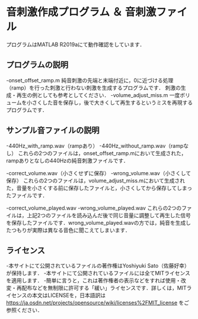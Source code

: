 # 音刺激作成プログラム ＆ 音刺激ファイル

プログラムはMATLAB R2019aにて動作確認をしています．

## プログラムの説明
-onset_offset_ramp.m
純音刺激の先端と末端付近に，0に近づける処理（ramp）を行った刺激と行わない刺激を生成するプログラムです．
刺激の生成・再生の例としても参考としてください．
-volume_adjust_miss.m
一度ボリュームを小さくした音を保存し，後で大きくして再生するというミスを再現するプログラムです．

## サンプル音ファイルの説明
-440Hz_with_ramp.wav（rampあり）
-440Hz_without_ramp.wav（rampなし）
これらの2つのファイルは，onset_offset_ramp.mにおいて生成された，rampありとなしの440Hzの純音刺激ファイルです．

-correct_volume.wav（小さくせずに保存）
-wrong_volume.wav（小さくして保存）
これらの2つのファイルは，volume_adjust_miss.mにおいて生成された，音量を小さくする前に保存したファイルと，小さくしてから保存してしまったファイルです．

-correct_volume_played.wav
-wrong_volume_played.wav
これらの2つのファイルは，上記2つのファイルを読み込んだ後で同じ音量に調整して再生した信号を保存したファイルです．wrong_volume_played.wavの方では，純音を生成したつもりが実際は異なる音色に聞こえてしまいます．

## ライセンス
-本サイトにて公開されているファイルの著作権はYoshiyuki Sato（佐藤好幸）が保持します．
-本サイトにて公開されているファイルには全てMITライセンスを適用します．
 -簡単に言うと，これは著作権者の表示などをすれば使用・改変・再配布などを無制限に許可する「緩い」ライセンスです．詳しくは，MITライセンスの本文はLICENSEを，日本語訳は https://ja.osdn.net/projects/opensource/wiki/licenses%2FMIT_license をご参照ください．
